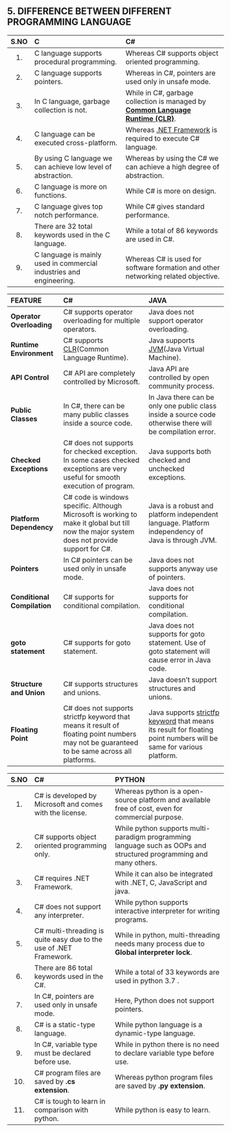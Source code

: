 ## 5. DIFFERENCE BETWEEN DIFFERENT PROGRAMMING LANGUAGE





| S.NO | C                                                            | C#                                                           |
| :--: | :----------------------------------------------------------- | :----------------------------------------------------------- |
|  1.  | C language supports procedural programming.                  | Whereas C# supports object oriented programming.             |
|  2.  | C language supports pointers.                                | Whereas in C#, pointers are used only in unsafe mode.        |
|  3.  | In C language, garbage collection is not.                    | While in C#, garbage collection is managed by **[Common Language Runtime (CLR)](https://www.geeksforgeeks.org/common-language-runtime-clr-in-c-sharp/)**. |
|  4.  | C language can be executed cross-platform.                   | Whereas [.NET Framework](https://www.geeksforgeeks.org/introduction-to-net-framework/) is required to execute C# language. |
|  5.  | By using C language we can achieve low level of abstraction. | Whereas by using the C# we can achieve a high degree of abstraction. |
|  6.  | C language is more on functions.                             | While C# is more on design.                                  |
|  7.  | C language gives top notch performance.                      | While C# gives standard performance.                         |
|  8.  | There are 32 total keywords used in the C language.          | While a total of 86 keywords are used in C#.                 |
|  9.  | C language is mainly used in commercial industries and engineering. | Whereas C# is used for software formation and other networking related objective. |







| FEATURE                     | C#                                                           | JAVA                                                         |
| :-------------------------- | :----------------------------------------------------------- | :----------------------------------------------------------- |
| **Operator Overloading**    | C# supports operator overloading for multiple operators.     | Java does not support operator overloading.                  |
| **Runtime Environment**     | C# supports [CLR](https://www.geeksforgeeks.org/common-language-runtime-clr-in-c/)(Common Language Runtime). | Java supports [JVM](https://www.geeksforgeeks.org/jvm-works-jvm-architecture/)(Java Virtual Machine). |
| **API Control**             | C# API are completely controlled by Microsoft.               | Java API are controlled by open community process.           |
| **Public Classes**          | In C#, there can be many public classes inside a source code. | In Java there can be only one public class inside a source code otherwise there will be compilation error. |
| **Checked Exceptions**      | C# does not supports for checked exception. In some cases checked exceptions are very useful for smooth execution of program. | Java supports both checked and unchecked exceptions.         |
| **Platform Dependency**     | C# code is windows specific. Although Microsoft is working to make it global but till now the major system does not provide support for C#. | Java is a robust and platform independent language. Platform independency of Java is through JVM. |
| **Pointers**                | In C# pointers can be used only in unsafe mode.              | Java does not supports anyway use of pointers.               |
| **Conditional Compilation** | C# supports for conditional compilation.                     | Java does not supports for conditional compilation.          |
| **goto statement**          | C# supports for goto statement.                              | Java does not supports for goto statement. Use of goto statement will cause error in Java code. |
| **Structure and Union**     | C# supports structures and unions.                           | Java doesn’t support structures and unions.                  |
| **Floating Point**          | C# does not supports strictfp keyword that means it result of floating point numbers may not be guaranteed to be same across all platforms. | Java supports [strictfp keyword](https://www.geeksforgeeks.org/strictfp-keyword-java/) that means its result for floating point numbers will be same for various platform. |







| S.NO | C#                                                           | PYTHON                                                       |
| :--: | :----------------------------------------------------------- | :----------------------------------------------------------- |
|  1.  | C# is developed by Microsoft and comes with the license.     | Whereas python is a open-source platform and available free of cost, even for commercial purpose. |
|  2.  | C# supports object oriented programming only.                | While python supports multi-paradigm programming language such as OOPs and structured programming and many others. |
|  3.  | C# requires .NET Framework.                                  | While it can also be integrated with .NET, C, JavaScript and java. |
|  4.  | C# does not support any interpreter.                         | While python supports interactive interpreter for writing programs. |
|  5.  | C# multi-threading is quite easy due to the use of .NET Framework. | While in python, multi-threading needs many process due to **Global interpreter lock**. |
|  6.  | There are 86 total keywords used in the C#.                  | While a total of 33 keywords are used in python 3.7 .        |
|  7.  | In C#, pointers are used only in unsafe mode.                | Here, Python does not support pointers.                      |
|  8.  | C# is a static-type language.                                | While python language is a dynamic-type language.            |
|  9.  | In C#, variable type must be declared before use.            | While in python there is no need to declare variable type before use. |
| 10.  | C# program files are saved by **.cs extension**.             | Whereas python program files are saved by **.py extension**. |
| 11.  | C# is tough to learn in comparison with python.              | While python is easy to learn.                               |
